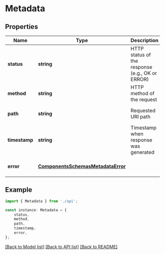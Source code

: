 # Metadata


## Properties

Name | Type | Description | Notes
------------ | ------------- | ------------- | -------------
**status** | **string** | HTTP status of the response (e.g., OK or ERROR) | [optional] [default to undefined]
**method** | **string** | HTTP method of the request | [optional] [default to undefined]
**path** | **string** | Requested URI path | [optional] [default to undefined]
**timestamp** | **string** | Timestamp when response was generated | [optional] [default to undefined]
**error** | [**ComponentsSchemasMetadataError**](ComponentsSchemasMetadataError.md) |  | [optional] [default to undefined]

## Example

```typescript
import { Metadata } from './api';

const instance: Metadata = {
    status,
    method,
    path,
    timestamp,
    error,
};
```

[[Back to Model list]](../README.md#documentation-for-models) [[Back to API list]](../README.md#documentation-for-api-endpoints) [[Back to README]](../README.md)
